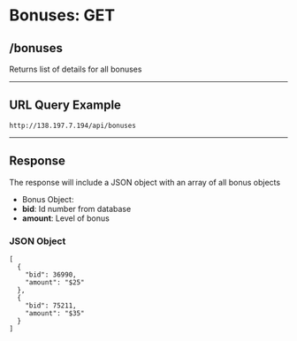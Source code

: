 # Bonuses: GET

## /bonuses

Returns list of details for all bonuses

---

## URL Query Example

```
http://138.197.7.194/api/bonuses
```

---

## Response

The response will include a JSON object with an array of all bonus objects

- Bonus Object:
 - **bid**: Id number from database
 - **amount**: Level of bonus

### JSON Object

```
[
  {
    "bid": 36990,
    "amount": "$25"
  },
  {
    "bid": 75211,
	"amount": "$35"
  }
]
```
